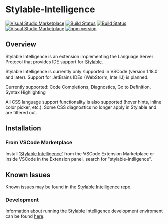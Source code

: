 # Stylable-Intelligence
[![Visual Studio Marketplace](https://img.shields.io/vscode-marketplace/v/wix.stylable-intelligence.svg)](https://marketplace.visualstudio.com/items?itemName=wix.stylable-intelligence)
[![Build Status](https://travis-ci.org/wix/stylable-intelligence.svg?branch=master)](https://travis-ci.org/wix/stylable-intelligence)
[![Build Status](https://ci.appveyor.com/api/projects/status/github/wix/stylable-intelligence?branch=master&svg=true)](https://ci.appveyor.com/project/qballer/stylable-intelligence)
[![Visual Studio Marketplace](https://img.shields.io/vscode-marketplace/d/wix.stylable-intelligence.svg)](https://marketplace.visualstudio.com/items?itemName=wix.stylable-intelligence)
[![npm version](https://badge.fury.io/js/stylable-intelligence.svg)](https://badge.fury.io/js/stylable-intelligence)

## Overview

Stylable Intelligence is an extension implementing the Language Server Protocol that provides IDE support for [Stylable](https://www.stylable.io/).

Stylable Intelligence is currently only supported in VSCode (version 1.18.0 and later). Support for JetBrains IDEs (WebStorm, IntelliJ) is planned.

Currently supported: Code Completions, Diagnostics, Go to Definition, Syntax Highlighting

All CSS language support functionality is also supported (hover hints, inline color picker, etc.). Some CSS diagnostics no longer apply in Stylable and are filtered out.

## Installation

### From VSCode Marketplace

Install ['Stylable Intelligence'](https://marketplace.visualstudio.com/items?itemName=wix.stylable-intelligence) from the VSCode Extension Marketplace or inside VSCode in the Extension panel, search for "stylable-intlligence".

## Known Issues

Known issues may be found in the [Stylable Intelligence repo](https://github.com/wix/stylable-intelligence/issues).

### Development

Information about running the Stylable Intelligence development enviroment can be found [here](./dev.md).

